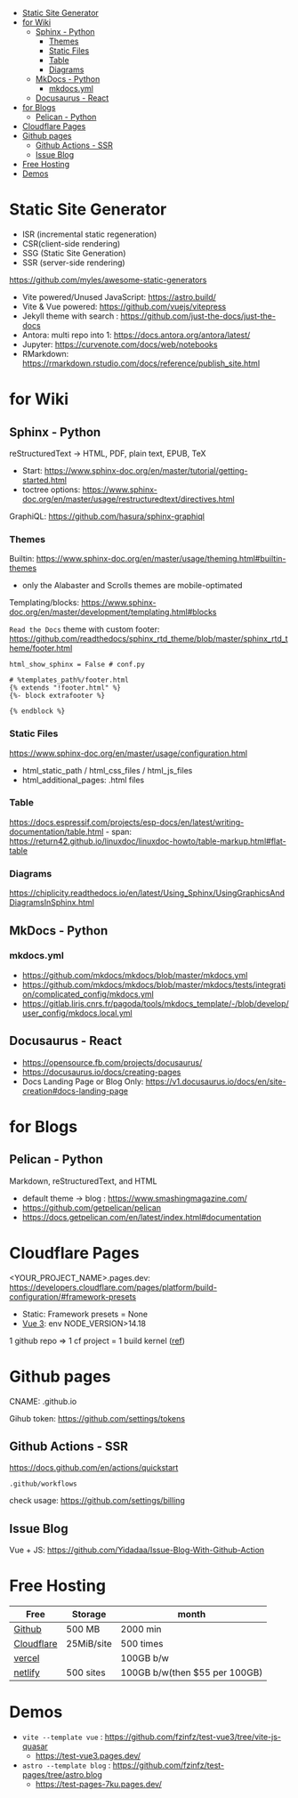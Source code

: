 <!-- TOC -->

- [Static Site Generator](#static-site-generator)
- [for Wiki](#for-wiki)
    - [Sphinx - Python](#sphinx---python)
        - [Themes](#themes)
        - [Static Files](#static-files)
        - [Table](#table)
        - [Diagrams](#diagrams)
    - [MkDocs - Python](#mkdocs---python)
        - [mkdocs.yml](#mkdocsyml)
    - [Docusaurus - React](#docusaurus---react)
- [for Blogs](#for-blogs)
    - [Pelican - Python](#pelican---python)
- [Cloudflare Pages](#cloudflare-pages)
- [Github pages](#github-pages)
    - [Github Actions - SSR](#github-actions---ssr)
    - [Issue Blog](#issue-blog)
- [Free Hosting](#free-hosting)
- [Demos](#demos)

<!-- /TOC -->

# Static Site Generator
- ISR (incremental static regeneration)
- CSR(client-side rendering)
- SSG (Static Site Generation) 
- SSR (server-side rendering)

https://github.com/myles/awesome-static-generators

+ Vite powered/Unused JavaScript: https://astro.build/  
+ Vite & Vue powered: https://github.com/vuejs/vitepress  
+ Jekyll theme with search : https://github.com/just-the-docs/just-the-docs
+ Antora: multi repo into 1: https://docs.antora.org/antora/latest/
+ Jupyter: https://curvenote.com/docs/web/notebooks
+ RMarkdown: https://rmarkdown.rstudio.com/docs/reference/publish_site.html

# for Wiki
## Sphinx - Python
reStructuredText -> HTML, PDF, plain text, EPUB, TeX
- Start: https://www.sphinx-doc.org/en/master/tutorial/getting-started.html
- toctree options: https://www.sphinx-doc.org/en/master/usage/restructuredtext/directives.html

GraphiQL: https://github.com/hasura/sphinx-graphiql

### Themes
Builtin: https://www.sphinx-doc.org/en/master/usage/theming.html#builtin-themes
- only the Alabaster and Scrolls themes are mobile-optimated

Templating/blocks: https://www.sphinx-doc.org/en/master/development/templating.html#blocks

`Read the Docs` theme with custom footer: https://github.com/readthedocs/sphinx_rtd_theme/blob/master/sphinx_rtd_theme/footer.html

    html_show_sphinx = False # conf.py

    # %templates_path%/footer.html    
    {% extends "!footer.html" %}
    {%- block extrafooter %}
    
    {% endblock %}

### Static Files
https://www.sphinx-doc.org/en/master/usage/configuration.html
- html_static_path / html_css_files / html_js_files
- html_additional_pages: .html files

### Table
https://docs.espressif.com/projects/esp-docs/en/latest/writing-documentation/table.html
    - span: https://return42.github.io/linuxdoc/linuxdoc-howto/table-markup.html#flat-table

### Diagrams
https://chiplicity.readthedocs.io/en/latest/Using_Sphinx/UsingGraphicsAndDiagramsInSphinx.html

## MkDocs - Python
### mkdocs.yml
- https://github.com/mkdocs/mkdocs/blob/master/mkdocs.yml
- https://github.com/mkdocs/mkdocs/blob/master/mkdocs/tests/integration/complicated_config/mkdocs.yml
- https://gitlab.liris.cnrs.fr/pagoda/tools/mkdocs_template/-/blob/develop/user_config/mkdocs.local.yml

## Docusaurus - React
- https://opensource.fb.com/projects/docusaurus/
- https://docusaurus.io/docs/creating-pages
- Docs Landing Page or Blog Only: https://v1.docusaurus.io/docs/en/site-creation#docs-landing-page

# for Blogs
## Pelican - Python
Markdown, reStructuredText, and HTML
- default theme -> blog : https://www.smashingmagazine.com/
- https://github.com/getpelican/pelican
- https://docs.getpelican.com/en/latest/index.html#documentation

# Cloudflare Pages
<YOUR_PROJECT_NAME>.pages.dev: https://developers.cloudflare.com/pages/platform/build-configuration/#framework-presets
- Static: Framework presets = None
- [Vue 3](https://developers.cloudflare.com/pages/framework-guides/deploy-a-vite3-project/): env NODE_VERSION>14.18

1 github repo => 1 cf project = 1 build kernel ([ref](https://community.cloudflare.com/t/cloudflare-pages-multiple-projects-with-a-single/287910))

# Github pages
CNAME: <user>.github.io

Gihub token: https://github.com/settings/tokens

## Github Actions - SSR
https://docs.github.com/en/actions/quickstart

    .github/workflows

check usage: https://github.com/settings/billing

## Issue Blog
Vue + JS: https://github.com/Yidadaa/Issue-Blog-With-Github-Action

# Free Hosting
|Free|Storage|month|
|---|---|---|
|[Github](https://docs.github.com/en/billing/managing-billing-for-github-actions/about-billing-for-github-actions)|500 MB|2000 min|
|[Cloudflare](https://developers.cloudflare.com/pages/platform/limits/)|25MiB/site|500 times|
|[vercel](https://vercel.com/pricing)||100GB b/w|
|[netlify](https://www.netlify.com/pricing/#features)|500 sites|100GB b/w(then $55 per 100GB)|

# Demos
- `vite --template vue` : https://github.com/fzinfz/test-vue3/tree/vite-js-quasar
  - https://test-vue3.pages.dev/
- `astro --template blog` : https://github.com/fzinfz/test-pages/tree/astro.blog
  - https://test-pages-7ku.pages.dev/
